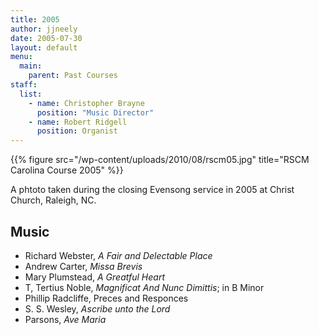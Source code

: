 ```yaml
---
title: 2005
author: jjneely
date: 2005-07-30
layout: default
menu:
  main:
    parent: Past Courses
staff:
  list:
    - name: Christopher Brayne
      position: "Music Director"
    - name: Robert Ridgell
      position: Organist
---
```


{{% figure src="/wp-content/uploads/2010/08/rscm05.jpg" title="RSCM Carolina Course 2005" %}}

A phtoto taken during the closing Evensong service in 2005 at Christ Church, Raleigh, NC.

## Music

  * Richard Webster, *A Fair and Delectable Place*
  * Andrew Carter, *Missa Brevis*
  * Mary Plumstead, *A Greatful Heart*
  * T, Tertius Noble, *Magnificat And Nunc Dimittis*; in B Minor
  * Phillip Radcliffe, Preces and Responces
  * S. S. Wesley, *Ascribe unto the Lord*
  * Parsons, *Ave Maria*
